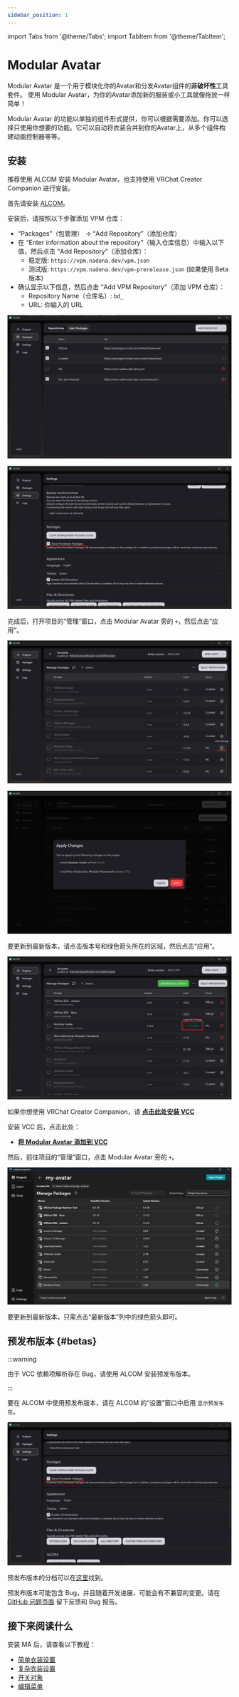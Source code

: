 ```yaml
---
sidebar_position: 1
---
```


import Tabs from '@theme/Tabs';
import TabItem from '@theme/TabItem';

# Modular Avatar

Modular Avatar 是一个用于模块化你的Avatar和分发Avatar组件的**非破坏性**工具套件。
使用 Modular Avatar，为你的Avatar添加新的服装或小工具就像拖放一样简单！

Modular Avatar 的功能以单独的组件形式提供，你可以根据需要添加。你可以选择只使用你想要的功能。它可以自动将衣装合并到你的Avatar上，从多个组件构建动画控制器等等。

## 安装

推荐使用 ALCOM 安装 Modular Avatar。也支持使用 VRChat Creator Companion 进行安装。

<Tabs>
<TabItem value="ALCOM" label="ALCOM" default>

首先请安装 [ALCOM](https://vrc-get.anatawa12.com/ja/alcom/)。

安装后，请按照以下步骤添加 VPM 仓库：

* “Packages”（包管理） -> “Add Repository”（添加仓库）
* 在 “Enter information about the repository”（输入仓库信息）中输入以下值，然后点击 “Add Repository”（添加仓库）：
    * 稳定版: `https://vpm.nadena.dev/vpm.json`
    * 测试版: `https://vpm.nadena.dev/vpm-prerelease.json` (如果使用 Beta 版本)
* 确认显示以下信息，然后点击 “Add VPM Repository”（添加 VPM 仓库）：
    * Repository Name（仓库名）: `bd_`
    * URL: 你输入的 URL

![ALCOM Change Repogitories UI](alcom-prerelease-repo.png)

![ALCOM enable Prerelease UI](alcom-prerelease-settings.png)

完成后，打开项目的“管理”窗口，点击 Modular Avatar 旁的 `+`，然后点击“应用”。

![ALCOM Install UI](alcom-install.png)

![ALCOM Install Confirm UI](alcom-install-confirm.png)

要更新到最新版本，请点击版本号和绿色箭头所在的区域，然后点击“应用”。

![ALCOM Update UI](alcom-update.png)
</TabItem>

<TabItem value="VCC" label="VRChat Creator Companion">

如果你想使用 VRChat Creator Companion，请 **[点击此处安装 VCC](https://vrchat.com/home/download)**

安装 VCC 后，点击此处：
* **[将 Modular Avatar 添加到 VCC](vcc://vpm/addRepo?url=https://vpm.nadena.dev/vpm.json)**

然后，前往项目的“管理”窗口，点击 Modular Avatar 旁的 `+`。

![VCC UI](vcc-install.png)

要更新到最新版本，只需点击“最新版本”列中的绿色箭头即可。

</TabItem>
</Tabs>

## 预发布版本 {#betas}

:::warning

由于 VCC 依赖项解析存在 Bug，请使用 ALCOM 安装预发布版本。

:::

要在 ALCOM 中使用预发布版本，请在 ALCOM 的“设置”窗口中启用 `显示预发布包`。

![Pre-release settings](prerelease.png)

预发布版本的分档可以在[这里](https://modular-avatar.nadena.dev/dev)找到。

预发布版本可能包含 Bug，并且随着开发进展，可能会有不兼容的变更。请在 [GitHub 问题页面](https://github.com/bdunderscore/modular-avatar/issues) 留下反馈和 Bug 报告。

## 接下来阅读什么

安装 MA 后，请查看以下教程：

* [简单衣装设置](/docs/tutorials/clothing)
* [复杂衣装设置](/docs/tutorials/adv_clothing)
* [开关对象](/docs/tutorials/object_toggle/)
* [编辑菜单](/docs/tutorials/menu/)